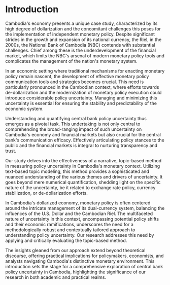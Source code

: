# Introduction

Cambodia's economy presents a unique case study, characterized by its high degree of dollarization and the concomitant challenges this poses for the implementation of independent monetary policy. Despite significant strides in the growth and expansion of its national currency, the Riel, in the 2000s, the National Bank of Cambodia (NBC) contends with substantial challenges. Chief among these is the underdevelopment of the financial market, which limits the NBC's arsenal of modern monetary policy tools and complicates the management of the nation's monetary system.

In an economic setting where traditional mechanisms for enacting monetary policy remain nascent, the development of effective monetary policy communication tools and strategies becomes crucial. This need is particularly pronounced in the Cambodian context, where efforts towards de-dollarization and the modernization of monetary policy execution could introduce considerable policy uncertainty. Managing and minimizing this uncertainty is essential for ensuring the stability and predictability of the economic system.

Understanding and quantifying central bank policy uncertainty thus emerges as a pivotal task. This undertaking is not only central to comprehending the broad-ranging impact of such uncertainty on Cambodia's economy and financial markets but also crucial for the central bank's communication efficacy. Effectively articulating policy stances to the public and the financial markets is integral to nurturing transparency and trust.

Our study delves into the effectiveness of a narrative, topic-based method in measuring policy uncertainty in Cambodia's monetary context. Utilizing text-based topic modeling, this method provides a sophisticated and nuanced understanding of the various themes and drivers of uncertainty. It goes beyond mere numerical quantification, shedding light on the specific nature of the uncertainty, be it related to exchange rate policy, currency stabilization, or de-dollarization efforts.

In Cambodia's dollarized economy, monetary policy is often centered around the intricate management of its dual-currency system, balancing the influences of the U.S. Dollar and the Cambodian Riel. The multifaceted nature of uncertainty in this context, encompassing potential policy shifts and their economic ramifications, underscores the need for a methodologically robust and contextually tailored approach to understanding policy uncertainty. Our research addresses this need by applying and critically evaluating the topic-based method.

The insights gleaned from our approach extend beyond theoretical discourse, offering practical implications for policymakers, economists, and analysts navigating Cambodia's distinctive monetary environment. This introduction sets the stage for a comprehensive exploration of central bank policy uncertainty in Cambodia, highlighting the significance of our research in both academic and practical realms.
